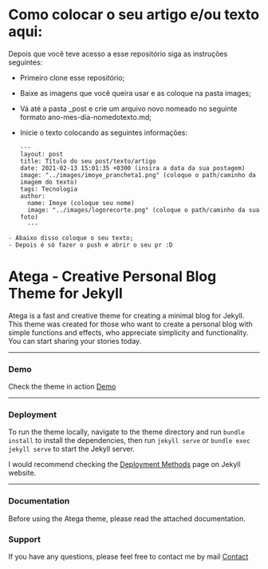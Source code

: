 # Como colocar o seu artigo e/ou texto aqui:

Depois que você teve acesso a esse repositório siga as instruções seguintes:

- Primeiro clone esse repositório;
- Baixe as imagens que você queira usar e as coloque na pasta images;
- Vá até a pasta _post e crie um arquivo novo nomeado no seguinte formato ano-mes-dia-nomedotexto.md;
- Inicie o texto colocando as seguintes informações:

  ```
  ---
  layout: post
  title: Título do seu post/texto/artigo
  date: 2021-02-13 15:01:35 +0300 (insira a data da sua postagem)
  image: "../images/imoye_prancheta1.png" (coloque o path/caminho da imagem do texto)
  tags: Tecnologia
  author:
    name: Imoye (coloque seu nome)
    image: "../images/logorecorte.png" (coloque o path/caminho da sua foto)
    ---
```
- Abaixo disso coloque o seu texto;
- Depois é só fazer o push e abrir o seu pr :D

```

# Atega - Creative Personal Blog Theme for Jekyll

Atega is a fast and creative theme for creating a minimal blog for Jekyll. This theme was created for those who want to create a personal blog with simple functions and effects, who appreciate simplicity and functionality. You can start sharing your stories today.

* * *

### Demo

Check the theme in action [Demo](https://atega.netlify.app/)

* * *

### Deployment

To run the theme locally, navigate to the theme directory and run `bundle install` to install the dependencies, then run `jekyll serve` or `bundle exec jekyll serve` to start the Jekyll server.

I would recommend checking the [Deployment Methods](https://jekyllrb.com/docs/deployment-methods/) page on Jekyll website.


* * *

### Documentation

Before using the Atega theme, please read the attached documentation.

### Support

<p>If you have any questions, please feel free to contact me by mail <a href="mailto:artemsheludko@tuta.io">Contact</a><p>
